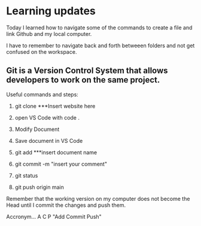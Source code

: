 # Learning updates

Today I learned how to navigate some of the commands to create a file and link Github and my local computer.

I have to remember to navigate back and forth betweeen folders and not get confused on the workspace.

## Git is a Version Control System that allows developers to work on the same project.

Useful commands and steps:

1. git clone ***Insert website here

1. open VS Code with code .

1. Modify Document

1. Save document in VS Code

1. git add ***insert document name

1. git commit -m "insert your comment"

1. git status

1. git push origin main

Remember that the working version on my computer does not become the Head until I commit the changes and push them.

Accronym...  A C P "Add Commit Push"